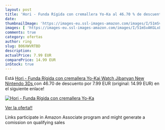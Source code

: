 ```yaml
---
layout: post
title: 'Hori - Funda Rígida con cremallera Yo-Ka al 46.70 % de descuento'
date: 
thumbnailImage: 'https://images-eu.ssl-images-amazon.com/images/I/51mSvAKGLxL._SL200_.jpg'
images: [ 'https://images-eu.ssl-images-amazon.com/images/I/51mSvAKGLxL._SL200_.jpg' ]
comments: true
category: ofertas
author: ring
slug: B06XWVRTBD
description:
actualPrice: 7.99 EUR
comparePrice: 14.99 EUR
inStock: true
---
```


Está [Hori - Funda Rígida con cremallera Yo-Kai Watch Jibanyan  New Nintendo 3Ds ](https://www.amazon.es/dp/B06XWVRTBD/?tag=tolees-21) con 46.70 de descuento por 7.99 EUR (original: 14.99 EUR) en el siguiente enlace!

[![Hori - Funda Rígida con cremallera Yo-Ka](https://images-eu.ssl-images-amazon.com/images/I/51mSvAKGLxL._SL200_.jpg)](https://www.amazon.es/dp/B06XWVRTBD/?tag=tolees-21)

[Ver la oferta!!](https://www.amazon.es/dp/B06XWVRTBD/?tag=tolees-21)

Links participate in Amazon Associate program and might generate a comission on qualifying sales


